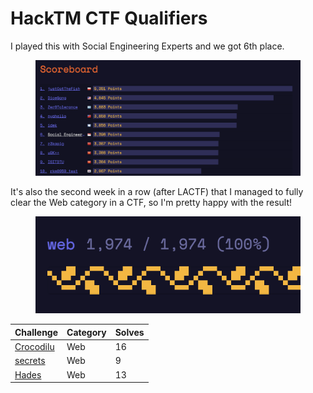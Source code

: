 # HackTM CTF Qualifiers

I played this with Social Engineering Experts and we got 6th place.

<figure><img src="../../.gitbook/assets/Screenshot 2023-02-20 at 3.01.41 PM.png" alt=""><figcaption></figcaption></figure>

It's also the second week in a row (after LACTF) that I managed to fully clear the Web category in a CTF, so I'm pretty happy with the result!

<figure><img src="../../.gitbook/assets/Screenshot 2023-02-20 at 3.02.00 PM.png" alt=""><figcaption></figcaption></figure>

| Challenge                 | Category | Solves |
| ------------------------- | -------- | ------ |
| [Crocodilu](crocodilu.md) | Web      | 16     |
| [secrets](secrets.md)     | Web      | 9      |
| [Hades](hades.md)         | Web      | 13     |
